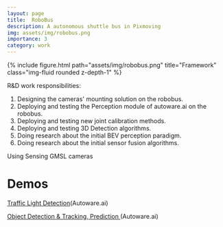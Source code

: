 ```yaml
---
layout: page
title:  RoboBus 
description: A autonomous shuttle bus in Pixmoving
img: assets/img/robobus.png
importance: 3
category: work
---
```


<div class="row">
    <div class="col-sm mt-3 mt-md-0">
        {% include figure.html path="assets/img/robobus.png" title="Framework" class="img-fluid rounded z-depth-1" %}
    </div>
</div>

 R&D work responsibilities:

1. Designing the cameras' mounting solution  on the robobus.
2. Deploying and testing the Perception module of autoware.ai on the robobus.
3. Deploying and testing new joint calibration methods.
4. Deploying and testing 3D Detection algorithms.
5. Doing research about the initial BEV perception paradigm.
6. Doing research about the initial sensor fusion algorithms.

Using Sensing GMSL cameras



# Demos

[Traffic Light Detection](https://drive.google.com/file/d/1PGAz3adl2U0K9AtuNwl2JlErl3lVlYWQ/view?usp=drive_link)(Autoware.ai)


[Object Detection & Tracking, Prediction ](https://drive.google.com/file/d/1H_XluduxXduGytT1dysUwzsfoATwqcEK/view?usp=drive_link)(Autoware.ai)